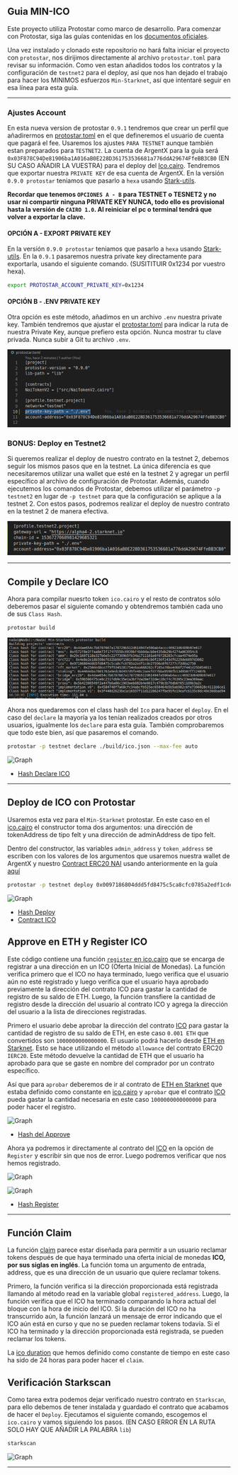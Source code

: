 ## Guia MIN-ICO

Este proyecto utiliza Protostar como marco de desarrollo. Para comenzar con Protostar, siga las guías contenidas en los [documentos oficiales](https://docs.swmansion.com/protostar/docs/tutorials/installation).

Una vez instalado y clonado este repositorio no hará falta iniciar el proyecto con `protostar`, nos dirijimos directamente al archivo `protostar.toml` para revisar su información. Como ven estan añadidos todos los contratos y la configuración de `testnet2` para el deploy, así que nos han dejado el trabajo para hacer los MINIMOS esfuerzos `Min-Starknet`, así que intentaré seguir en esa línea para esta guía. 

----

### Ajustes Account

En esta nueva version de protostar `0.9.1` tendremos que crear un perfil que añadirermos en [protostar.toml](/protostar.toml) en el que defineremos el usuario de cuenta que pagará el fee. Usaremos los ajustes `PARA TESTNET` aunque también estan preparados para `TESTNET2`. La cuenta de ArgentX para la guía será `0x03F878C94De81906ba1A016aB0E228D361753536681a776ddA29674FfeBB3CB0` (EN SU CASO AÑADIR LA VUESTRA) para el deploy del [Ico.cairo](/src/min_ico/ico.cairo). Tendremos que exportar nuestra `PRIVATE KEY` de esa cuenta de ArgentX. En la versión `0.9.0 protostar` teniamos que pasarlo a `hexa` usando [Stark-utils](https://www.stark-utils.xyz/converter).

 **Recordar que tenemos `OPCIONES A - B` para TESTNET o TESNET2 y no usar ni compartir ninguna PRIVATE KEY NUNCA, todo ello es provisional hasta la versión de `CAIRO 1.0`. Al reiniciar el pc o terminal tendrá que volver a exportar la clave.** 
 
 #### OPCIÓN A - EXPORT PRIVATE KEY
 
 En la versión `0.9.0 protostar` teniamos que pasarlo a `hexa` usando [Stark-utils](https://www.stark-utils.xyz/converter). En la `0.9.1` pasaremos nuestra private key  directamente para exportarla, usando el siguiente comando. (SUSITITUIR 0x1234 por vuestro hexa).

```bash
export PROTOSTAR_ACCOUNT_PRIVATE_KEY=0x1234
```

#### OPCIÓN B - .ENV PRIVATE KEY

Otra opción es este método, añadimos en un archivo `.env` nuestra private key. También tendremos que ajustar el [protostar.toml](/protostar.toml) para indicar la ruta de nuestra Private Key, aunque prefiero esta opción. Nunca mostrar tu clave privada. Nunca subir a Git tu archivo `.env`.

![Graph](/src/min_ens/imagenes/ruta.png)


### BONUS: Deploy en Testnet2

Si queremos realizar el deploy de nuestro contrato en la testnet 2, debemos seguir los mismos pasos que en la testnet. La única diferencia es que necesitaremos utilizar una wallet que esté en la testnet 2 y agregar un perfil específico al archivo de configuración de Protostar. Además, cuando ejecutemos los comandos de Protostar, debemos utilizar el parámetro `-p testnet2` en lugar de `-p testnet` para que la configuración se aplique a la testnet 2. Con estos pasos, podremos realizar el deploy de nuestro contrato en la testnet 2 de manera efectiva.

![Graph](/src/min_ens/imagenes/testnet2.png)

---

## Compile y Declare ICO

Ahora para compilar nuesrto token `ico.cairo` y el resto de contratos sólo deberemos pasar el siguiente comando y obtendremos también cada uno de sus `Class Hash`.

```bash
protostar build
```

![Graph](/src/min_ens/imagenes/build.png)


Ahora nos quedaremos con el class hash del `Ico` para hacer el `deploy`. En el caso del `declare` la mayoría ya los tenían  realizados creados por otros usuarios, igualmente los `declare` para esta guía. También comprobaremos que todo este bien, así que pasaremos el comando.


```bash
protostar -p testnet declare ./build/ico.json --max-fee auto
```

![Graph](/src/min_ico/im%C3%A1genes/declare.png)

* [Hash Declare ICO]( https://testnet.starkscan.co/class/0x0097186804ddd5fd8475c5ca8cfc0785a2edf1cde27596e8f67277cf3d0a2750)

---

## Deploy de ICO con Protostar

Usaremos esta vez para el `Min-Starknet` protostar. En este caso en el [ico.cairo](/src/min_ico/ico.cairo#L62) el constructor toma dos argumentos: una dirección de tokenAddress de tipo felt y una dirección de adminAddress de tipo felt.

Dentro del constructor, las variables `admin_address` y `token_address` se escriben con los valores de los argumentos que usaremos nuestra wallet de ArgentX y nuestro [Contract ERC20 NAI](https://testnet.starkscan.co/contract/0x0005cb4b24c874d2a7378a21286f3e70a9a4447567bf8f9b8de71b8a75f32abb#overview) usando anteriormente en la guía [aquí](https://github.com/Nadai2010/Nadai-Min-Starknet/blob/master/src/min_erc20/README.md)

```bash
protostar -p testnet deploy 0x0097186804ddd5fd8475c5ca8cfc0785a2edf1cde27596e8f67277cf3d0a2750 --max-fee auto -i 1795950254530259382270168937734171348535331377400385313842303804539016002736 10237315701995897433515559283228717467815530440128879644699240141503539899
```

![Graph](/src/min_ico/im%C3%A1genes/deploy.png)


* [Hash Deploy](https://testnet.starkscan.co/tx/0x0251b25094c6ccbaad4e6336ea761c628d7f12e9c0464b63bd223fccab0ce893)
* [Contract ICO](https://testnet.starkscan.co/contract/0x00479d02968a080dc08cb35d5fead32a0dc38792f8b1db14ddea4e87633dbf72)

## Approve en ETH y Register ICO

 Este código contiene una función [`register` en ico.cairo](/src/min_ico/ico.cairo#L81) que se encarga de registrar a una dirección en un ICO (Oferta Inicial de Monedas). La función verifica primero que el ICO no haya terminado, luego verifica que el usuario aún no esté registrado y luego verifica que el usuario haya aprobado previamente la dirección del contrato ICO para gastar la cantidad de registro de su saldo de ETH. Luego, la función transfiere la cantidad de registro desde la dirección del usuario al contrato ICO y agrega la dirección del usuario a la lista de direcciones registradas.

Primero el usuario debe aprobar la dirección del contrato [ICO](https://testnet.starkscan.co/contract/0x00479d02968a080dc08cb35d5fead32a0dc38792f8b1db14ddea4e87633dbf72) para gastar la cantidad de registro de su saldo de ETH, en este caso `0.001 ETH` que convertidos son `1000000000000000`. El usuario podrá hacerlo desde [ETH en Starknet](https://testnet.starkscan.co/contract/0x049d36570d4e46f48e99674bd3fcc84644ddd6b96f7c741b1562b82f9e004dc7#write-contract). Esto se hace utilizando el método `allowance` del contrato ERC20 `IERC20`. Este método devuelve la cantidad de ETH que el usuario ha aprobado para que se gaste en nombre del comprador por un contrato específico. 

Así que para `aprobar` deberemos de ir al contrato de [ETH en Starknet](https://testnet.starkscan.co/contract/0x049d36570d4e46f48e99674bd3fcc84644ddd6b96f7c741b1562b82f9e004dc7#write-contract) que estaba definido como constante en [ico.cairo](/src/min_ico/ico.cairo#L12) y `aprobar` que el contrato [ICO](https://testnet.starkscan.co/contract/0x00479d02968a080dc08cb35d5fead32a0dc38792f8b1db14ddea4e87633dbf72) pueda gastar la cantidad necesaria en este caso `1000000000000000` para poder hacer el registro.

![Graph](/src/min_ico/im%C3%A1genes/aprobar.png)

* [Hash del Approve](https://testnet.starkscan.co/tx/0x63485bfb2dfe547d57c461d929bc1b19fb469e7e993f1a51302794c44d59d96)

Ahora ya podremos ir directamente al contrato del [ICO](https://testnet.starkscan.co/contract/0x00479d02968a080dc08cb35d5fead32a0dc38792f8b1db14ddea4e87633dbf72) en la opción de `Register` y escribir sin que nos de error. Luego podremos verificar que nos hemos registrado.

![Graph](/src/min_ico/im%C3%A1genes/register.png)

![Graph](/src/min_ico/im%C3%A1genes/readregister.png)

* [Hash Register](https://testnet.starkscan.co/tx/0x1e4043b5a7e1bbcef7817225c3c895a23c2683240e55dcc0bad280f6a8bff69)

---

## Función Claim

La función [claim](/src/min_ico/ico.cairo#L121) parece estar diseñada para permitir a un usuario reclamar tokens después de que haya terminado una oferta inicial de monedas **ICO, por sus siglas en inglés**. La función toma un argumento de entrada, address, que es una dirección de un usuario que quiere reclamar tokens.

Primero, la función verifica si la dirección proporcionada está registrada llamando al método read en la variable global `registered_address`. Luego, la función verifica que el ICO ha terminado comparando la hora actual del bloque con la hora de inicio del ICO. Si la duración del ICO no ha transcurrido aún, la función lanzará un mensaje de error indicando que el ICO aún está en curso y que no se pueden reclamar tokens todavía. Si el ICO ha terminado y la dirección proporcionada está registrada, se pueden reclamar los tokens.

La [ico duration](/src/min_ico/ico.cairo#L15) que hemos definido como constante de tiempo en este caso ha sido de 24 horas para poder hacer el `claim`.

## Verificación Starkscan

Como tarea extra podemos dejar verificado nuestro contrato en `Starkscan`, para ello debemos de tener instalada y guardado el contrato que acabamos de hacer el `Deploy`. Ejecutamos el siguiente comando, escogemos el `ico.cairo` y vamos siguiendo los pasos. (EN CASO ERROR EN LA RUTA SOLO HAY QUE AÑADIR LA PALABRA `lib`)

```bash
starkscan
```

![Graph](/src/min_ico/im%C3%A1genes/lib.png)

---